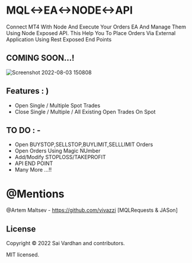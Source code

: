 
# MQL<->EA<->NODE<->API
Connect MT4 With Node And Execute Your Orders EA And Manage Them Using Node Exposed API. This Help You To Place Orders Via External Application Using Rest Exposed End Points

## COMING SOON...!
![Screenshot 2022-08-03 150808](https://user-images.githubusercontent.com/24708206/182656420-8d68afc0-4686-488a-8b8c-3a763bdfb9c0.jpg)

## Features : )

- Open Single / Multiple Spot Trades
- Close Single / Multiple / All Existing Open Trades On Spot

## TO DO : -

- Open BUYSTOP,SELLSTOP,BUYLIMIT,SELLLIMIT Orders
- Open Orders Using Magic NUmber
- Add/Modify STOPLOSS/TAKEPROFIT
- API END POINT
- Many More ...!!


# @Mentions
@Artem Maltsev - https://github.com/vivazzi [MQLRequests & JASon] 

## License
Copyright © 2022 Sai Vardhan and contributors.

MIT licensed.

